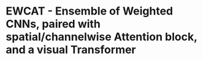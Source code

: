 # EWCAT - Ensemble of Weighted CNNs, paired with spatial/channelwise Attention block, and a visual Transformer
